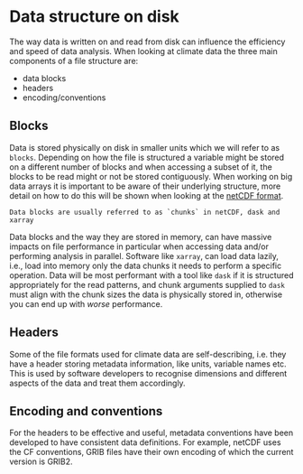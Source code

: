 # Data structure on disk

The way data is written on and read from disk can influence the efficiency and speed of data analysis.
When looking at climate data the three main components of a file structure are:

* data blocks
* headers
* encoding/conventions 

## Blocks
Data is stored physically on disk in smaller units which we will refer to as `blocks`.
Depending on how the file is structured a variable might be stored on a different number of blocks and when accessing a subset of it, the blocks to be read might or not be stored contiguously.
When working on big data arrays it is important to be aware of their underlying structure, more detail on how to do this will be shown when looking at the [netCDF format](data-netcdf.md).

```{admonition} **Chunks**
Data blocks are usually referred to as `chunks` in netCDF, dask and xarray
```

Data blocks and the way they are stored in memory, can have massive impacts on file performance in particular when accessing data and/or performing analysis in parallel. Software like `xarray`, can load data lazily, i.e., load into memory only the data chunks it needs to perform a specific operation. Data will be most performant with a tool like `dask` if it is structured appropriately for the read patterns, and chunk arguments supplied to `dask` must align with the chunk sizes the data is physically stored in, otherwise you can end up with *worse* performance.

## Headers
Some of the file formats used for climate data are self-describing, i.e. they have a header storing metadata information, like units, variable names etc. This is used by software developers to recognise dimensions and different aspects of the data and treat them accordingly.

## Encoding and conventions
For the headers to be effective and useful, metadata conventions have been developed to have consistent data definitions. For example, netCDF uses the CF conventions, GRIB files have their own encoding of which the current version is GRIB2.
